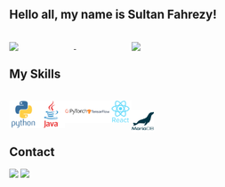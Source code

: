 ## Hello all, my name is Sultan Fahrezy!

<div style="display: inline_block"><br>
  <a class="github-stats" href="https://github.com/sultanfsn">
    <img align="center" style="margin-right: 100px;" src="https://github-readme-stats.vercel.app/api?username=sultanfsn&count_private=true&show_icons=true&theme=tokyonight&hide=issues,stars" />
  </a>

  <a class="github-stats" href="https://github.com/anuraghazra/convoychat">
    <img align="center" style="margin-left: 100px;" src="https://github-readme-stats.vercel.app/api/top-langs/?username=WictorDalbosco&langs_count=5&theme=tokyonight&layout=compact" />
  </a>
 
</div> 
  
## My Skills
<div style="display: inline_block"><br>
      <img align="left" alt="Eji-Python" height="50" width="50" src="https://github.com/devicons/devicon/blob/master/icons/python/python-original-wordmark.svg">
     &nbsp;&nbsp;&nbsp;&nbsp;&nbsp;&nbsp;&nbsp;&nbsp;&nbsp;&nbsp;&nbsp;&nbsp;&nbsp;
      <img  align="left" alt="Eji-Java" height="50" width="50" src="https://github.com/devicons/devicon/blob/master/icons/java/java-original-wordmark.svg">
     &nbsp;&nbsp;&nbsp;&nbsp;&nbsp;&nbsp;&nbsp;&nbsp;&nbsp;&nbsp;&nbsp;&nbsp;&nbsp;
      <img align="left" alt="Eji-PyTorch" height="40" width="40" src="https://github.com/devicons/devicon/blob/master/icons/pytorch/pytorch-original-wordmark.svg">
     &nbsp;&nbsp;&nbsp;&nbsp;&nbsp;&nbsp;&nbsp;&nbsp;&nbsp;&nbsp;&nbsp;&nbsp;&nbsp;
      <img align="left" alt="Eji-tf" height="40" width="40" src="https://github.com/devicons/devicon/blob/master/icons/tensorflow/tensorflow-original-wordmark.svg">
     &nbsp;&nbsp;&nbsp;&nbsp;&nbsp;&nbsp;&nbsp;&nbsp;&nbsp;&nbsp;&nbsp;&nbsp;&nbsp;
      <img align="left" alt="Eji-react" height="40" width="40" src="https://github.com/devicons/devicon/blob/master/icons/react/react-original-wordmark.svg">
     &nbsp;&nbsp;&nbsp;&nbsp;&nbsp;&nbsp;&nbsp;&nbsp;&nbsp;&nbsp;&nbsp;&nbsp;&nbsp;
      <img align="left" alt="Eji-mdb" height="40" width="40" src="https://github.com/devicons/devicon/blob/master/icons/mariadb/mariadb-original-wordmark.svg">
      &nbsp;&nbsp;&nbsp;&nbsp;&nbsp;&nbsp;&nbsp;&nbsp;&nbsp;&nbsp;&nbsp;&nbsp;&nbsp;
  
</div>




</br>

## Contact 
<div> 
  <a href="https://www.linkedin.com/in/sultanconnect/" target="_blank"><img src="https://img.shields.io/badge/-LinkedIn-%230077B5?style=for-the-badge&logo=linkedin&logoColor=white" target="_blank"></a> 
  <a href = "mailto: sultan.fahrezy.sn@gmail.com"><img src="https://img.shields.io/badge/-Gmail-%23333?style=for-the-badge&logo=gmail&logoColor=white" target="_blank"></a>
 </br>
</br>
